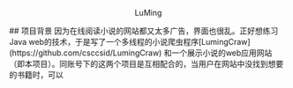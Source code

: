 <p align="center">LuMing</p>
## 项目背景  
因为在线阅读小说的网站都又太多广告，界面也很乱。正好想练习Java web的技术，于是写了一个多线程的小说爬虫程序[LumingCraw](https://github.com/csccsid/LumingCraw)  和一个展示小说的web应用网站（即本项目）。同账号下的这两个项目是互相配合的，当用户在网站中没找到想要的书籍时，可以
